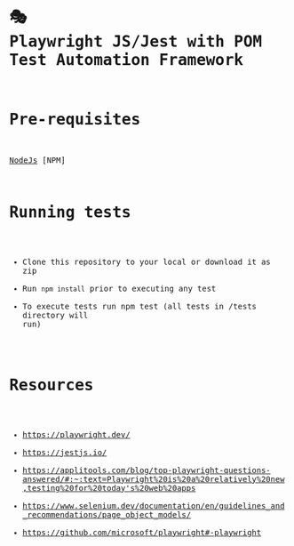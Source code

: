 <body data-new-gr-c-s-check-loaded="14.1087.0" data-gr-ext-installed=""><pre style="word-wrap: break-word; white-space: pre-wrap;">

# 🎭 Playwright JS/Jest with POM Test Automation Framework

#  Pre-requisites

[NodeJs](https://nodejs.org/en/)
[NPM]

#  Running tests

- Clone this repository to your local or download it as zip 
- Run ```npm install``` prior to executing any test
- To execute tests run npm test (all tests in /tests directory will run)

# Resources

- https://playwright.dev/ 
- https://jestjs.io/
- https://applitools.com/blog/top-playwright-questions-answered/#:~:text=Playwright%20is%20a%20relatively%20new,testing%20for%20today's%20web%20apps
- https://www.selenium.dev/documentation/en/guidelines_and_recommendations/page_object_models/
- https://github.com/microsoft/playwright#-playwright
</pre></body>
